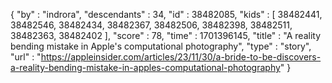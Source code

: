 {
  "by" : "indrora",
  "descendants" : 34,
  "id" : 38482085,
  "kids" : [ 38482441, 38482546, 38482434, 38482367, 38482506, 38482398, 38482511, 38482363, 38482402 ],
  "score" : 78,
  "time" : 1701396145,
  "title" : "A reality bending mistake in Apple's computational photography",
  "type" : "story",
  "url" : "https://appleinsider.com/articles/23/11/30/a-bride-to-be-discovers-a-reality-bending-mistake-in-apples-computational-photography"
}
